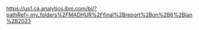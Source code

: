 https://us1.ca.analytics.ibm.com/bi/?pathRef=.my_folders%2FMADHUR%2Ffinal%2Breport%2Bon%2B6%2Bjan%2B2023
